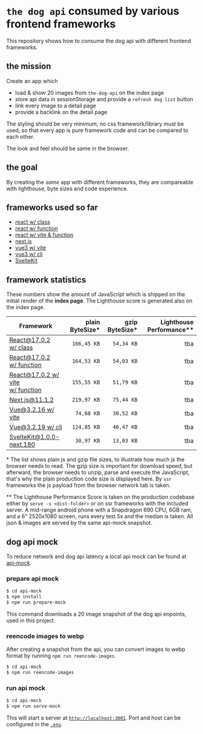 # `the dog api` consumed by various frontend frameworks

This repository shows how to consume the dog api with different frontend frameworks.

## the mission

Create an app which
* load & show 20 images from `the-dog-api` on the index page
* store api data in sessionStorage and provide a `refresh dog list` button
* link every image to a detail page
* provide a backlink on the detail page

The styling should be very minimum, no css framework/library must be used, so that every app is pure framework code and can be compared to each other.

The look and feel should be same in the browser.

## the goal

By creating the *same* app with different frameworks, they are compareable with lighthouse, byte sizes and code experience.

## frameworks used so far

* [react w/ class](./react-class)
* [react w/ function](./react-fn)
* [react w/ vite & function](./react-vite)
* [next.js](./next.js)
* [vue3 w/ vite](./vue3-vite)
* [vue3 w/ cli](./vue3-cli)
* [SvelteKit](./svelte-kit)

## framework statistics

These numbers show the amount of JavaScript which is shipped on the initial render of the **index page**. The Lighthouse score is generated also on the index page.

| Framework | plain ByteSize* | gzip ByteSize* | Lighthouse Performance** |
|-----------|-------------:|----:|------:|
| [React@17.0.2<br>w/ class](./react-class) | `166,45 KB` | `54,34 KB` | tba |
| [React@17.0.2<br>w/ function](./react-fn) | `164,53 KB` | `54,03 KB` | tba |
| [React@17.0.2 w/ vite<br>w/ function](./react-vite) | `155,55 KB` | `51,79 KB` | tba |
| [Next.js@11.1.2](./next.js) | `219,97 KB` | `75,44 KB` | tba |
| [Vue@3.2.16 w/ vite](./vue3-vite) | `74,68 KB` | `30,52 KB` | tba |
| [Vue@3.2.19 w/ cli](./vue3-cli) | `124,85 KB` | `46,47 KB` | tba |
| [SvelteKit@1.0.0-next.180](./svelte-kit) | `30,97 KB` | `13,03 KB` | tba |

\* The list shows plain js and gzip file sizes, to illustrate how much js the browser needs to read. The gzip size is important for download speed, but afterward, the browser needs to unzip, parse and execute the JavaScript, that's why the plain production code size is displayed here.
By `ssr` frameworks the js payload from the browser network tab is taken.

** The Lighthouse Performance Score is taken on the production codebase either by `serve -s <dist-folder>` or on ssr frameworks with the included server. A mid-range android phone with a Snapdragon 690 CPU, 6GB ram, and a 6" 2520x1080 screen, runs every test 5x and the median is taken. All json & images are served by the same api-mock snapshot.

## dog api mock

To reduce network and dog api latency a local api mock can be found at [api-mock](./api-mock).

### prepare api mock

``` bash
$ cd api-mock
$ npm install
$ npm run prepare-mock
```
This command downloads a 20 image snapshot of the dog api enpoints, used in this project.

### reencode images to webp

After creating a snapshot from the api, you can convert images to webp format by running `npm run reencode-images`.

``` bash
$ cd api-mock
$ npm run reencode-images
```

### run api mock

``` bash
$ cd api-mock
$ npm run serve-mock
```

This will start a server at [`http://localhost:3001`](http://localhost:3001). Port and host can be configured in the [`.env`](./api-mock/.env).